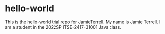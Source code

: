 # hello-world
This is the hello-world trial repo for JamieTerrell. 
My name is Jamie Terrell. I am a student in the 2022SP ITSE-2417-31001 Java class.
